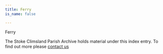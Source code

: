 ```yaml
---
title: Ferry
is_name: false

---
```


Ferry


The Stoke Climsland Parish Archive holds material under this index entry. To find out more please [contact us](/contact/)
